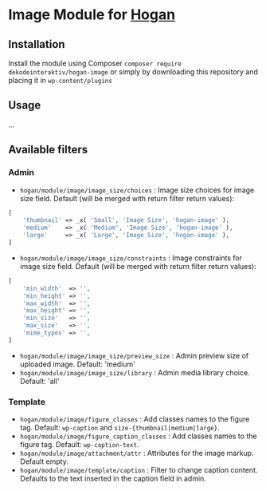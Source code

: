 # Image Module for [Hogan](https://github.com/dekodeinteraktiv/hogan-image)

## Installation
Install the module using Composer `composer require dekodeinteraktiv/hogan-image` or simply by downloading this repository and placing it in `wp-content/plugins`

## Usage
…

## Available filters

### Admin
- `hogan/module/image/image_size/choices` : Image size choices for image size field. 
Default (will be merged with return filter return values):
```php
[
    'thumbnail' => _x( 'Small', 'Image Size', 'hogan-image' ),
    'medium'    => _x( 'Medium', 'Image Size', 'hogan-image' ),
    'large'     => _x( 'Large', 'Image Size', 'hogan-image' ),
]
``` 
- `hogan/module/image/image_size/constraints` : Image constraints for image size field.
Default (will be merged with return filter return values):
```php
[
    'min_width'  => '',
    'min_height' => '',
    'max_width'  => '',
    'max_height' => '',
    'min_size'   => '',
    'max_size'   => '',
    'mime_types' => '',
]
```
- `hogan/module/image/image_size/preview_size` : Admin preview size of uploaded image. Default: 'medium' 
- `hogan/module/image/image_size/library` : Admin media library choice. Default: 'all'

### Template
- `hogan/module/image/figure_classes` : Add classes names to the figure tag. Default: `wp-caption` and `size-{thumbnail|medium|large}`.
- `hogan/module/image/figure_caption_classes` : Add classes names to the figure tag. Default: `wp-caption-text`.
- `hogan/module/image/attachment/attr` : Attributes for the image markup. Default empty.
- `hogan/module/image/template/caption` : Filter to change caption content. Defaults to the text inserted in the caption field in admin.